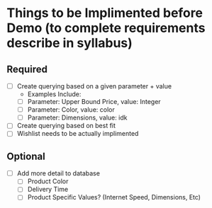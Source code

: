 # Things to be Implimented before Demo (to complete requirements describe in syllabus)
## Required
- [ ] Create querying based on a given parameter + value
  - Examples Include:
  - [ ] Parameter: Upper Bound Price, value: Integer
  - [ ] Parameter: Color, value: color
  - [ ] Parameter: Dimensions, value: idk
- [ ] Create querying based on best fit
- [ ] Wishlist needs to be actually implimented

## Optional
- [ ] Add more detail to database
  - [ ] Product Color
  - [ ] Delivery Time
  - [ ] Product Specific Values? (Internet Speed, Dimensions, Etc)
